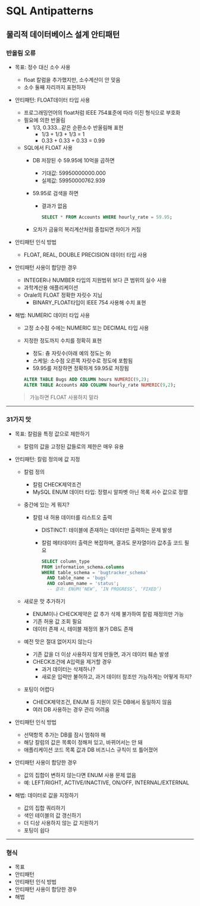 # SQL Antipatterns

## 물리적 데이터베이스 설계 안티패턴

### 반올림 오류

- 목표: 정수 대신 소수 사용
  - float 칼럼을 추가했지만, 소수계산이 안 맞음
  - 소수 둘째 자리까지 표현하자
- 안티패턴: FLOAT데이터 타입 사용
  - 프로그래밍언어의 float처럼 IEEE 754표준에 따라 이진 형식으로 부호화
  - 필요에 의한 반올림
    - 1/3, 0.333...같은 순환소수 반올림해 표현
      - 1/3 + 1/3 + 1/3 = 1
      - 0.33 + 0.33 + 0.33 = 0.99
  - SQL에서 FLOAT 사용
    - DB 저장된 수 59.95에 10억을 곱하면
      - 기대값: 59950000000.000
      - 실제값: 59950000762.939
    - 59.95로 검색을 하면
      - 결과가 없음

        ```SQL
        SELECT * FROM Accounts WHERE hourly_rate = 59.95;
        ```

    - 오차가 금융의 복리계산처럼 중첩되면 차이가 커짐

- 안티패턴 인식 방법
  - FLOAT, REAL, DOUBLE PRECISION 데이터 타입 사용

- 안티패턴 사용이 합당한 경우
  - INTEGER나 NUMBER 타입의 지원범위 보다 큰 범위의 실수 사용
  - 과학계산용 애플리케이션
  - Orale의 FLOAT 정확한 자릿수 지님
    - BINARY_FLOAT타입이 IEEE 754 사용해 수치 표현

- 해법: NUMERIC 데이터 타입 사용
  - 고정 소수점 수에는 NUMERIC 또는 DECIMAL 타입 사용
  - 지정한 정도까지 수치를 정확히 표현
    - 정도: 츙 자릿수(아래 예의 정도는 9)
    - 스케일: 소수점 오른쪽 자릿수로 정도에 포함됨
    - 59.95를 저장하면 정확하게 59.95로 저장됨

    ```SQL
    ALTER TABLE Bugs ADD COLUMN hours NUMERIC(9,2);
    ALTER TABLE Accounts ADD COLUMN hourly_rate NUMERIC(9,2);
    ```

  > 가능하면 FLOAT 사용하지 말라

---

### 31가지 맛

- 목표: 칼럼을 특정 값으로 제한하기
  - 칼럼의 값을 고정된 값들로의 제한은 매우 유용
- 안티패턴: 칼럼 정의에 값 지정
  - 칼럼 정의
    - 칼럼 CHECK제약조건
    - MySQL ENUM 데이터 타입: 정렬시 알파벳 아닌 목록 서수 값으로 정렬
  - 중간에 있는 게 뭐지?
    - 칼럼 내 허용 데이터를 리스트오 출력
      - DISTINCT: 테이블에 존재하는 데이터만 출력하는 문제 발생
      - 칼럼 메타데이터 출력은 복잡하며, 결과도 문자열이라 값추출 코드 필요

        ```sql
        SELECT column_type
        FROM information_schema.columns
        WHERE table_schema = 'bugtracker_schema'
          AND table_name = 'bugs'
          AND column_name = 'status';
          -- 결과: ENUM(‘NEW’, ‘IN PROGRESS’, ‘FIXED’)
        ```

  - 새로운 맛 추가하기
    - ENUM이나 CHECK제약은 값 추가 삭제 불가하여 칼럼 재정의만 가능
    - 기존 허용 값 조회 필요
    - 데이터 존재 시, 테이블 재정의 불가 DB도 존재

  - 예전 맛은 절대 없어지지 않는다
    - 기존 값을 더 이상 사용하지 않게 만들면, 과거 데이터 훼손 발생
    - CHECK조건에 A입력을 제거할 경우
      - 과거 데이터는 삭제하나?
      - 새로운 입력만 불허하고, 과거 데이터 참조만 가능하게는 어떻게 하지?
  
  - 포팅이 어렵다
    - CHECK제약조건, ENUM 등 지원이 모든 DB에서 동일하지 않음
    - 여러 DB 사용하는 경우 관리 어려움

- 안티패턴 인식 방법
  - 선택항목 추가는 DB를 잠시 멈춰야 해
  - 해당 칼럼의 값은 목록이 정해져 있고, 바뀌어서는 안 돼
  - 애플리케이션 코드 목록 값과 DB 비즈니스 규칙이 또 틀어졌어

- 안티패턴 사용이 합당한 경우
  - 값의 집합이 변하지 않는다면 ENUM 사용 문제 없음
  - 예: LEFT/RIGHT, ACTIVE/INACTIVE, ON/OFF, INTERNAL/EXTERNAL

- 해법: 데이터로 값을 지정하기
  - 값의 집합 쿼리하기
  - 색인 테이블의 값 갱신하기
  - 더 디상 사용하지 않는 값 지원하기
  - 포팅이 쉽다
---

### 형식

- 목표
- 안티패턴
- 안티패턴 인식 방법
- 안티패턴 사용이 합당한 경우
- 해법